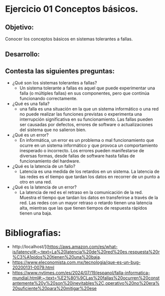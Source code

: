 # Ejercicio 01 Conceptos básicos.
## Objetivo:
Conocer los conceptos básicos en sistemas tolerantes a fallas.
## Desarrollo:
## Contesta las siguientes preguntas:

+ ¿Qué son los sistemas tolerantes a fallas?
  + Un sistema tolerante a fallas es aquel que puede experimentar una falla (o múltiples fallas) en sus componentes, pero que continúa funcionando correctamente.
+ ¿Qué es una falla?
  + una falla es una situación en la que un sistema informático o una red no puede realizar las funciones previstas o experimenta una interrupción significativa en su funcionamiento. Las fallas pueden ser causadas por defectos, errores de software o actualizaciones del sistema que no salieron bien.
+ ¿Qué es un error?
  + En informática, un error es un problema o mal funcionamiento que ocurre en un sistema informático y que provoca un comportamiento inesperado o incorrecto. Los errores pueden manifestarse de diversas formas, desde fallas de software hasta fallas de funcionamiento del hardware.
+ ¿Qué es la latencia de un fallo?
  + Latencia es una medida de los retardos en un sistema. La latencia de las redes es el tiempo que tardan los datos en recorrer de un punto a otro en una red.
+ ¿Qué es la latencia de un error?
  + La latencia de red es el retraso en la comunicación de la red. Muestra el tiempo que tardan los datos en transferirse a través de la red. Las redes con un mayor retraso o retardo tienen una latencia alta, mientras que las que tienen tiempos de respuesta rápidos tienen una baja.

# Bibliografias:

* http://localhost/](https://aws.amazon.com/es/what-is/latency/#:~:text=La%20latencia%20de%20red%20es,respuesta%20r%C3%A1pidos%20tienen%20una%20baja.
* https://www.eleconomista.com.mx/tecnologia/que-es-un-bug-20200131-0079.html
* https://www.nytimes.com/es/2024/07/19/espanol/falla-informatica-mundial.html#:~:text=%E2%80%9CLas%20fallas%20ocurren%20constantemente%20y%20son%20inevitables%2C,operativo%20no%20era%20suficiente%20para%20mitigar%20ese

